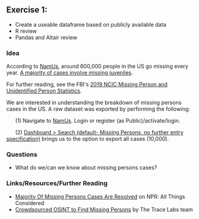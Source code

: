 ## Exercise 1: 

- Create a useable dataframe based on publicly available data
- R review
- Pandas and Altair review

### Idea

According to [NamUs](https://namus.nij.ojp.gov/), around 600,000 people in the US go missing every year. [A majority of cases involve missing juveniles](https://www.usatoday.com/story/news/nation/2021/09/23/fbi-releases-unsolved-missing-persons-cases-list-need-fresh-leads/5800079001/).

For further reading, see the FBI's [2019 NCIC Missing Person and Unidentified Person Statistics](https://www.fbi.gov/file-repository/2019-ncic-missing-person-and-unidentified-person-statistics.pdf/view).

We are interested in understanding the breakdown of missing persons cases in the US. A raw dataset was exported by performing the following:

&nbsp;&nbsp;&nbsp;&nbsp;&nbsp;&nbsp;(1) Navigate to [NamUs](https://namus.nij.ojp.gov/). Login or register (as Public)/activate/login.

&nbsp;&nbsp;&nbsp;&nbsp;&nbsp;&nbsp;(2) [Dashboard > Search (default- Missing Persons, no further entry specification)](https://www.namus.gov/MissingPersons/Search#/results) brings us to the option to export all cases (10,000).
  
### Questions

- What do we/can we know about missing persons cases?

### Links/Resources/Further Reading

- [Majority Of Missing Persons Cases Are Resolved](https://www.npr.org/2013/05/07/182000622/majority-of-missing-persons-cases-are-resolved) on NPR: All Things Considered
- [Crowdsourced OSINT to Find Missing Persons](https://www.tracelabs.org/initiatives/osint-vm) by The Trace Labs team
